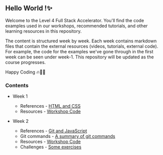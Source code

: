 ## Hello World !✨

Welcome to the Level 4 Full Stack Accelerator. You'll find the code examples used in our workshops, recommended tutorials, and other learning resources in this repository.

The content is structured week by week. Each week contains markdown files that contain the external resources (videos, tutorials, external code). For example, the code for the examples we've gone through in the first week can be seen under week-1. This repository will be updated as the course progresses.

Happy Coding 🔥🧑‍💻

### Contents

- Week 1
  - References - [HTML and CSS](week-1/README.md)
  - Resources - [Workshop Code](week-1)
- Week 2

  - References - [Git and JavaScript](week-2/README.md)
  - Git commands - [A summary of git commands](week-2/git-commands.md)
  - Resources - [Workshop Code](week-2)
  - Challenges - [Some exercises](week-2/README.md#4-challenges)
  <!--

- Week 3

  - References - [More on JavaScript](week-3/README.md)
  - Resources - [Workshop Code](week-3)

- Week 4
  - References - [More on JavaScript part 2](week-4/README.md)
  - Resources - [Workshop Code](week-4)
- Week 5
  - References - [React](week-5/README.md)
  - Resources - [Workshop Code](week-5)
- Week 6
  - References - [More React](week-6/README.md)
  - Resources - [Workshop Code](week-6)
- Week 7
  - References - [Material UI/Redux](week-7/README.md)
  - Resources - [Workshop Code](week-7)
- Week 8
  - References - [Node.js](week-8/README.md)
  - Resources - [Workshop Code](week-8)
- Week 9
  - References - [More NodeJS](week-9/README.md)
  - Resources - [Workshop Code](week-9)
- Week 10
  - References - [Databases and MySQL](week-10/README.md)
  - Resources - [Workshop Code](week-10)
- Week 11
  - References - [](week-11/README.md)
  - Resources - [Workshop Code](week-11)
- Week 12
  - References - [](week-12/README.md)
  - Resources - [Workshop Code](week-12) -->
